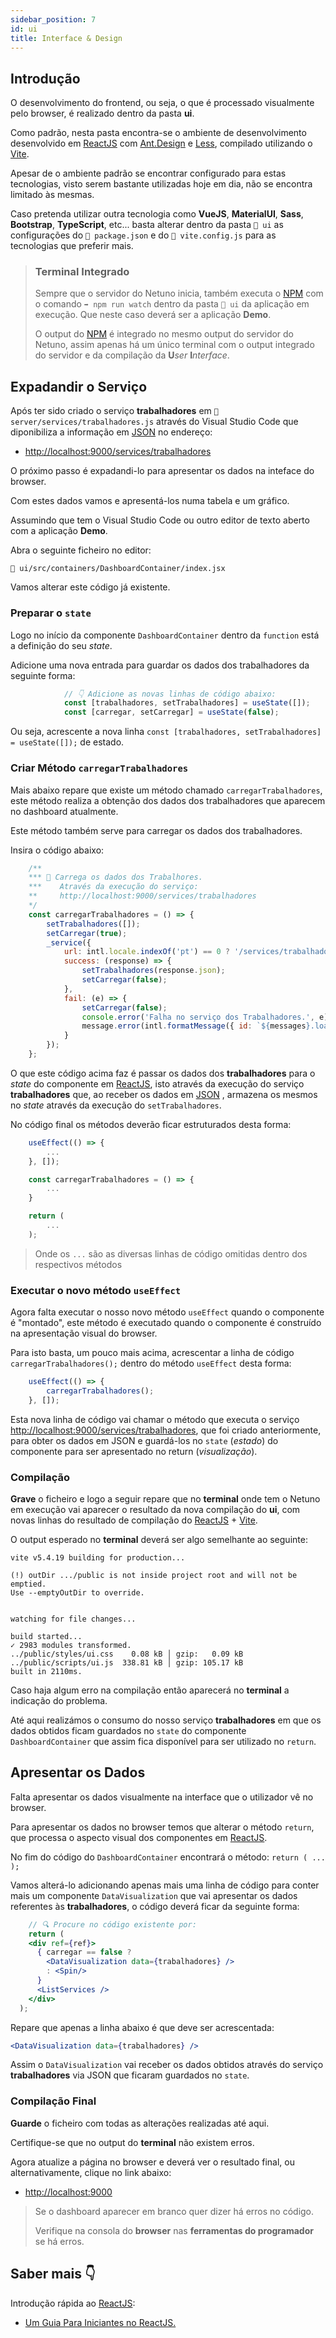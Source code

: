 ```yaml
---
sidebar_position: 7
id: ui
title: Interface & Design
---
```


## Introdução

O desenvolvimento do frontend, ou seja, o que é processado visualmente pelo browser, é realizado dentro da pasta **ui**.

Como padrão, nesta pasta encontra-se o ambiente de desenvolvimento desenvolvido em <a href="https://reactjs.org/" target="_blank">ReactJS</a> com <a href="https://ant.design/" target="_blank">Ant.Design</a> e <a href="http://lesscss.org/" target="_blank">Less</a>, compilado utilizando o <a href="https://vite.dev/" target="_blank">Vite</a>.

Apesar de o ambiente padrão se encontrar configurado para estas tecnologias, visto serem bastante utilizadas hoje em dia, não se encontra limitado às mesmas.

Caso pretenda utilizar outra tecnologia como **VueJS**, **MaterialUI**, **Sass**, **Bootstrap**, **TypeScript**, etc... basta alterar dentro da pasta `📂 ui` as configurações do `📂 package.json` e do `📂 vite.config.js` para as tecnologias que preferir mais.

> ### Terminal Integrado
>
> Sempre que o servidor do Netuno inicia, também executa o <a href="https://www.npmjs.com/" target="_blank">NPM</a> com o comando `➡️ npm run watch` dentro da pasta `📂 ui` da aplicação em execução. Que neste caso deverá ser a aplicação **Demo**.
>
> O output do <a href="https://www.npmjs.com/" target="_blank">NPM</a> é integrado no mesmo output do servidor do Netuno, assim apenas há um único terminal com o output integrado do servidor e da compilação da **U**_ser_ **I**_nterface_.

## Expadandir o Serviço

Após ter sido criado o serviço **trabalhadores** em `📂 server/services/trabalhadores.js` através do Visual Studio Code que diponibiliza a informação em <a href="https://pt.wikipedia.org/wiki/JSON" target="_blank">JSON</a> no endereço:

* <a href="http://localhost:9000/services/trabalhadores" target="_blank">http://localhost:9000/services/trabalhadores</a>

O próximo passo é expadandi-lo para apresentar os dados na inteface do browser.

Com estes dados vamos e apresentá-los numa tabela e um gráfico.

Assumindo que tem o Visual Studio Code ou outro editor de texto aberto com a aplicação **Demo**.

Abra o seguinte ficheiro no editor:

`📂 ui/src/containers/DashboardContainer/index.jsx`

Vamos alterar este código já existente.

### Preparar o `state`

Logo no início da componente `DashboardContainer` dentro da `function` está a definição do seu _state_.

Adicione uma nova entrada para guardar os dados dos trabalhadores da seguinte forma:

```jsx
            // 👇 Adicione as novas linhas de código abaixo:
            const [trabalhadores, setTrabalhadores] = useState([]);
            const [carregar, setCarregar] = useState(false);
```

Ou seja, acrescente a nova linha `const [trabalhadores, setTrabalhadores] = useState([]);` de estado.

### Criar Método `carregarTrabalhadores`

Mais abaixo repare que existe um método chamado `carregarTrabalhadores`, este método realiza a obtenção dos dados dos trabalhadores que aparecem no dashboard atualmente.

Este método também serve para carregar os dados dos trabalhadores.

Insira o código abaixo:

```jsx
    /**
    *** 🚀 Carrega os dados dos Trabalhores.
    ***    Através da execução do serviço:
    **     http://localhost:9000/services/trabalhadores
    */
    const carregarTrabalhadores = () => {
        setTrabalhadores([]);
        setCarregar(true);
        _service({
            url: intl.locale.indexOf('pt') == 0 ? '/services/trabalhadores' : '/services/workers',
            success: (response) => {
                setTrabalhadores(response.json);
                setCarregar(false);
            },
            fail: (e) => {
                setCarregar(false);
                console.error('Falha no serviço dos Trabalhadores.', e);
                message.error(intl.formatMessage({ id: `${messages}.loading_error` }));
            }
        });
    };
```

O que este código acima faz é passar os dados dos **trabalhadores** para o _state_ do componente em <a href="https://reactjs.org/" target="_blank">ReactJS</a>, isto através da execução do serviço **trabalhadores** que, ao receber os dados em <a href="https://pt.wikipedia.org/wiki/JSON" target="_blank">JSON</a> , armazena os mesmos no _state_ através da execução do `setTrabalhadores`.

No código final os métodos deverão ficar estruturados desta forma:

```jsx
    useEffect(() => {
        ...
    }, []);

    const carregarTrabalhadores = () => {
        ...
    }

    return ( 
        ...
    );
```

> Onde os `...` são as diversas linhas de código omitidas dentro dos respectivos métodos

### Executar o novo método `useEffect`

Agora falta executar o nosso novo método `useEffect` quando o componente é "montado", este método é executado quando o componente é construído na apresentação visual do browser.

Para isto basta, um pouco mais acima, acrescentar a linha de código `carregarTrabalhadores();` dentro do método `useEffect` desta forma:

```jsx
    useEffect(() => {
        carregarTrabalhadores();
    }, []);
```

Esta nova linha de código vai chamar o método que executa o serviço <a href="http://localhost:9000/services/trabalhadores" target="_blank">http://localhost:9000/services/trabalhadores</a>, que foi criado anteriormente, para obter os dados em JSON e guardá-los no `state` (_estado_) do componente para ser apresentado no return (_visualização_).

### Compilação

**Grave** o ficheiro e logo a seguir repare que no **terminal** onde tem o Netuno em execução vai aparecer o resultado da nova compilação do **ui**, com novas linhas do resultado de compilação do <a href="https://reactjs.org/" target="_blank">ReactJS</a> + <a href="https://vite.dev/" target="_blank">Vite</a>.

O output esperado no **terminal** deverá ser algo semelhante ao seguinte:

```
vite v5.4.19 building for production...

(!) outDir .../public is not inside project root and will not be emptied.
Use --emptyOutDir to override.


watching for file changes...

build started...
✓ 2983 modules transformed.
../public/styles/ui.css    0.08 kB │ gzip:   0.09 kB
../public/scripts/ui.js  338.81 kB │ gzip: 105.17 kB
built in 2110ms.
```

Caso haja algum erro na compilação então aparecerá no **terminal** a indicação do problema.

Até aqui realizámos o consumo do nosso serviço **trabalhadores** em que os dados obtidos ficam guardados no `state` do componente `DashboardContainer` que assim fica disponível para ser utilizado no `return`.

## Apresentar os Dados

Falta apresentar os dados visualmente na interface que o utilizador vê no browser.

Para apresentar os dados no browser temos que alterar o método `return`, que processa o aspecto visual dos componentes em <a href="https://reactjs.org/" target="_blank">ReactJS</a>.

No fim do código do `DashboardContainer` encontrará o método: `return ( ... );`

Vamos alterá-lo adicionando apenas mais uma linha de código para conter mais um componente `DataVisualization` que vai apresentar os dados referentes às **trabalhadores**, o código deverá ficar da seguinte forma:

```jsx
    // 🔍 Procure no código existente por:
    return (
    <div ref={ref}>
      { carregar == false ?
        <DataVisualization data={trabalhadores} />
        : <Spin/>
      }
      <ListServices />
    </div>
  );
```

Repare que apenas a linha abaixo é que deve ser acrescentada:

```jsx
<DataVisualization data={trabalhadores} />
```

Assim o `DataVisualization` vai receber os dados obtidos através do serviço **trabalhadores** via JSON que ficaram guardados no `state`.

### Compilação Final

**Guarde** o ficheiro com todas as alterações realizadas até aqui.

Certifique-se que no output do **terminal** não existem erros.

Agora atualize a página no browser e deverá ver o resultado final, ou alternativamente, clique no link abaixo:

* <a href="http://localhost:9000" target="_blank">http://localhost:9000</a>

> Se o dashboard aparecer em branco quer dizer há erros no código.
>
> Verifique na consola do **browser** nas **ferramentas do programador** se há erros.

## Saber mais 👇

Introdução rápida ao <a href="https://reactjs.org/" target="_blank">ReactJS</a>:

* <a href="https://medium.com/rocketseat/um-guia-para-iniciantes-no-react-js-80e1ac357649" target="_blank">Um Guia Para Iniciantes no ReactJS.</a>
